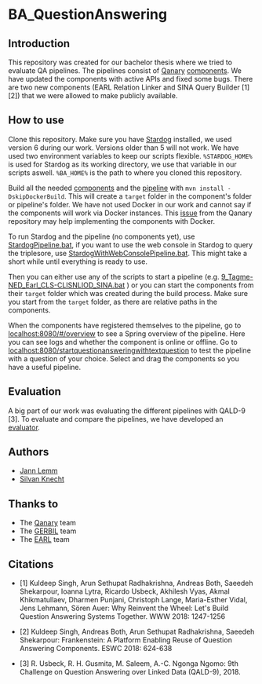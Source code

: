 # BA_QuestionAnswering
## Introduction
This repository was created for our bachelor thesis where we tried to evaluate QA pipelines. The pipelines consist of [Qanary](https://github.com/WDAqua/Qanary) [components](https://github.com/WDAqua/Qanary-question-answering-components). We have updated the components with active APIs and fixed some bugs. There are two new components (EARL Relation Linker and SINA Query Builder [1][2]) that we were allowed to make publicly available.

## How to use
Clone this repository. Make sure you have [Stardog](https://www.stardog.com/) installed, we used version 6 during our work. Versions older than 5 will not work. We have used two environment variables to keep our scripts flexible. 
`%STARDOG_HOME%` is used for Stardog as its working directory, we use that variable in our scripts aswell. `%BA_HOME%` is the path to where you cloned this repository. 

Build all the needed [components](https://github.com/jannlemm0913/BA_QuestionAnswering/tree/master/Qanary-question-answering-components) and the [pipeline](https://github.com/jannlemm0913/BA_QuestionAnswering/tree/master/Qanary/qanary_pipeline-template) with `mvn install -DskipDockerBuild`. This will create a `target` folder in the component's folder or pipeline's folder. We have not used Docker in our work and cannot say if the components will work via Docker instances. This [issue](https://github.com/WDAqua/Qanary/issues/20) from the Qanary repository may help implementing the components with Docker.

To run Stardog and the pipeline (no components yet), use [StardogPipeline.bat](https://github.com/jannlemm0913/BA_QuestionAnswering/blob/master/StardogPipeline.bat), if you want to use the web console in Stardog to query the triplesore, use [StardogWithWebConsolePipeline.bat](https://github.com/jannlemm0913/BA_QuestionAnswering/blob/master/StardogWithWebConsolePipeline.bat). This might take a short while until everything is ready to use.

Then you can either use any of the scripts to start a pipeline (e.g. [9_Tagme-NED_Earl_CLS-CLISNLIOD_SINA.bat](https://github.com/jannlemm0913/BA_QuestionAnswering/blob/master/9_Tagme-NED_Earl_CLS-CLISNLIOD_SINA.bat) ) or you can start the components from their `target` folder which was created during the build process. Make sure you start from the `target` folder, as there are relative paths in the components. 

When the components have registered themselves to the pipeline, go to [localhost:8080/#/overview](http://localhost:8080/#/overview) to see a Spring overview of the pipeline. Here you can see logs and whether the component is online or offline. Go to [localhost:8080/startquestionansweringwithtextquestion](http://localhost:8080/startquestionansweringwithtextquestion) to test the pipeline with a question of your choice. Select and drag the components so you have a useful pipeline.

## Evaluation
A big part of our work was evaluating the different pipelines with QALD-9 [3]. To evaluate and compare the pipelines, we have developed an [evaluator](https://github.com/silvanknecht/QA_Evaluator). 

## Authors
* [Jann Lemm](https://github.com/jannlemm0913/)
* [Silvan Knecht](https://github.com/silvanknecht/)

## Thanks to
* The [Qanary](https://github.com/WDAqua/Qanary) team
* The [GERBIL](https://github.com/dice-group/gerbil) team
* The [EARL](https://github.com/AskNowQA/EARL/issues) team


## Citations
<ul>
<li>
<p>[1] Kuldeep Singh, Arun Sethupat Radhakrishna, Andreas Both, Saeedeh Shekarpour, Ioanna Lytra, Ricardo Usbeck, Akhilesh Vyas, Akmal Khikmatullaev, Dharmen Punjani, Christoph Lange, Maria-Esther Vidal, Jens Lehmann, Sören Auer:
Why Reinvent the Wheel: Let's Build Question Answering Systems Together. WWW 2018: 1247-1256
</li>
<li>
<p>[2] Kuldeep Singh, Andreas Both, Arun Sethupat Radhakrishna, Saeedeh Shekarpour:
Frankenstein: A Platform Enabling Reuse of Question Answering Components. ESWC 2018: 624-638
</p>
</li>
<li>
<p>[3] R. Usbeck, R. H. Gusmita, M. Saleem, A.-C. Ngonga Ngomo: 9th Challenge on Question Answering over Linked Data (QALD-9), 2018.
</p>
</li>
</ul>
